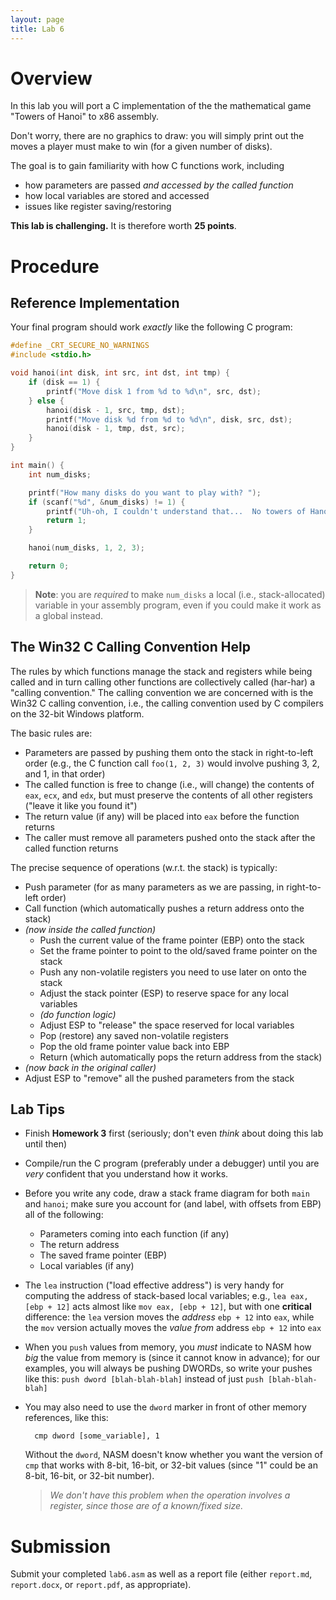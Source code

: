 ```yaml
---
layout: page
title: Lab 6
---
```


# Overview

In this lab you will port a C implementation of the the mathematical game "Towers of Hanoi" to x86 assembly.

Don't worry, there are no graphics to draw: you will simply print out the moves a player must make to win (for a given number of disks).

The goal is to gain familiarity with how C functions work, including

* how parameters are passed *and accessed by the called function*
* how local variables are stored and accessed
* issues like register saving/restoring

**This lab is challenging.**  It is therefore worth **25 points**.

# Procedure

## Reference Implementation

Your final program should work *exactly* like the following C program:

```c
#define _CRT_SECURE_NO_WARNINGS 
#include <stdio.h>

void hanoi(int disk, int src, int dst, int tmp) {
    if (disk == 1) {
        printf("Move disk 1 from %d to %d\n", src, dst);
    } else {
        hanoi(disk - 1, src, tmp, dst);
        printf("Move disk %d from %d to %d\n", disk, src, dst);
        hanoi(disk - 1, tmp, dst, src);
    }
}

int main() {
    int num_disks;

    printf("How many disks do you want to play with? ");
    if (scanf("%d", &num_disks) != 1) {
        printf("Uh-oh, I couldn't understand that...  No towers of Hanoi for you!\n");
        return 1;
    }

    hanoi(num_disks, 1, 2, 3);

    return 0;
}
```

> **Note**: you are *required* to make `num_disks` a local (i.e., stack-allocated) variable in your assembly program, even if you could make it work as a global instead.


## The Win32 C Calling Convention Help

The rules by which functions manage the stack and registers while being called and in turn
calling other functions are collectively called (har-har) a "calling convention."  The
calling convention we are concerned with is the Win32 C calling convention, i.e., the
calling convention used by C compilers on the 32-bit Windows platform.

The basic rules are:

* Parameters are passed by pushing them onto the stack in right-to-left order (e.g., the C function call `foo(1, 2, 3)` would involve pushing 3, 2, and 1, in that order)
* The called function is free to change (i.e., will change) the contents of `eax`, `ecx`, and `edx`, but must preserve the contents of all other registers ("leave it like you found it")
* The return value (if any) will be placed into `eax` before the function returns
* The caller must remove all parameters pushed onto the stack after the called function returns

The precise sequence of operations (w.r.t. the stack) is typically:

* Push parameter (for as many parameters as we are passing, in right-to-left order)
* Call function (which automatically pushes a return address onto the stack)
* *(now inside the called function)*
    * Push the current value of the frame pointer (EBP) onto the stack
    * Set the frame pointer to point to the old/saved frame pointer on the stack
    * Push any non-volatile registers you need to use later on onto the stack
    * Adjust the stack pointer (ESP) to reserve space for any local variables
    * *(do function logic)*
    * Adjust ESP to "release" the space reserved for local variables
    * Pop (restore) any saved non-volatile registers
    * Pop the old frame pointer value back into EBP
    * Return (which automatically pops the return address from the stack)
* *(now back in the original caller)*
* Adjust ESP to "remove" all the pushed parameters from the stack

## Lab Tips

* Finish **Homework 3** first (seriously; don't even *think* about doing this lab until then)

* Compile/run the C program (preferably under a debugger) until you are *very* confident that you understand how it works.

* Before you write any code, draw a stack frame diagram for both `main` and `hanoi`; make sure you
    account for (and label, with offsets from EBP) all of the following:

    * Parameters coming into each function (if any)
    * The return address
    * The saved frame pointer (EBP)
    * Local variables (if any)

* The `lea` instruction ("load effective address") is very handy for computing the address of
    stack-based local variables; e.g., `lea eax, [ebp + 12]` acts almost like `mov eax, [ebp + 12]`,
    but with one **critical** difference: the `lea` version moves the *address* `ebp + 12` into
    `eax`, while the `mov` version actually moves the *value from* address `ebp + 12` into `eax`
* When you `push` values from memory, you *must* indicate to NASM how *big* the value from memory is
    (since it cannot know in advance); for our examples, you will always be pushing DWORDs, so write
    your pushes like this: `push dword [blah-blah-blah]` instead of just `push [blah-blah-blah]`
* You may also need to use the `dword` marker in front of other memory references, like this:

        cmp dword [some_variable], 1

    Without the `dword`, NASM doesn't know whether you want the version of `cmp` that works with
    8-bit, 16-bit, or 32-bit values (since "1" could be an 8-bit, 16-bit, or 32-bit number).
    
    
    > *We don't have this problem when the operation involves a register, since those are of
    a known/fixed size.*


# Submission

Submit your completed `lab6.asm` as well as a report file (either `report.md`, `report.docx`, or `report.pdf`, as appropriate).

